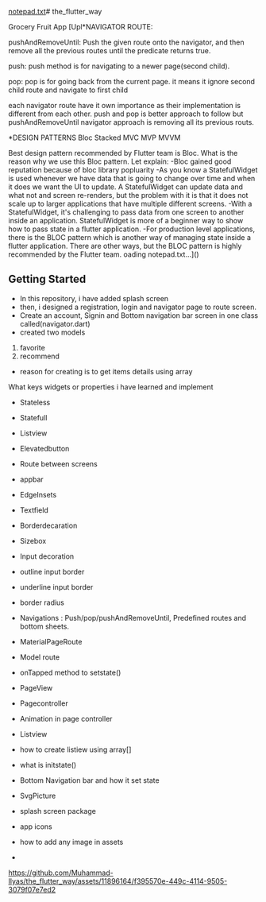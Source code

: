 [notepad.txt](https://github.com/Muhammad-Ilyas/the_flutter_way/files/13327985/notepad.txt)# the_flutter_way

Grocery Fruit App
[Upl*NAVIGATOR ROUTE:

pushAndRemoveUntil:
Push the given route onto the navigator, and then remove all the previous routes until the predicate returns true.

push:
push method is for navigating to a newer page(second child).

pop:
pop is for going back from the current page. it means it ignore second child route and navigate to first child 

each navigator route have it own importance as their implementation is different from each other. push and pop is better approach to follow but pushAndRemoveUntil navigator approach is removing all its previous routs.



*DESIGN PATTERNS
Bloc
Stacked
MVC
MVP
MVVM

Best design pattern recommended by Flutter team is Bloc.
What is the reason why we use this Bloc pattern. Let explain:
-Bloc gained good reputation because of bloc library popluarity
-As you know a StatefulWidget is used whenever we have data that is going to change over time and when it does we want the UI to update. A StatefulWidget can update data and what not and screen re-renders, but the problem with it is that it does not scale up to larger applications that have multiple different screens.
-With a StatefulWidget, it's challenging to pass data from one screen to another inside an application. StatefulWidget is more of a beginner way to show how to pass state in a flutter application.
-For production level applications, there is the BLOC pattern which is another way of managing state inside a flutter application. There are other ways, but the BLOC pattern is highly recommended by the Flutter team. 
 oading notepad.txt…]()

## Getting Started

- In this repository, i have added splash screen
- then, i designed a registration, login and navigator page to route screen.
- Create an account, Signin and Bottom navigation bar screen in one class called(navigator.dart)
- created two models
1. favorite
2. recommend
- reason for creating is to get items details using array
  

What keys widgets or properties i have learned and implement
- Stateless
- Statefull
- Listview
- Elevatedbutton
- Route between screens
- appbar
- EdgeInsets
- Textfield
- Borderdecaration
- Sizebox
- Input decoration
- outline input border
- underline input border
- border radius
- Navigations : Push/pop/pushAndRemoveUntil, Predefined routes and bottom sheets.
- MaterialPageRoute
- Model route
- onTapped method to setstate()
- PageView
- Pagecontroller
- Animation in page controller
- Listview
- how to create listiew using array[]
- what is initstate()
- Bottom Navigation bar and how it set state
- SvgPicture
- splash screen package
- app icons
- how to add any image in assets

- 

https://github.com/Muhammad-Ilyas/the_flutter_way/assets/11896164/f395570e-449c-4114-9505-3079f07e7ed2


